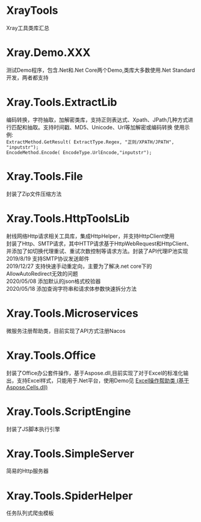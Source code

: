 # XrayTools
Xray工具类库汇总

# Xray.Demo.XXX
 测试Demo程序，包含.Net和.Net Core两个Demo,类库大多数使用.Net Standard开发，两者都支持


# Xray.Tools.ExtractLib
编码转换，字符抽取，加解密类库，支持正则表达式、Xpath、JPath几种方式进行匹配和抽取。支持时间戳、MD5、Unicode、Url等加解密或编码转换
使用示例:  
`ExtractMethod.GetResult( ExtractType.Regex, "正则/XPATH/JPATH", "inputstr");`  
`EncodeMethod.Encode( EncodeType.UrlEncode,"inputstr");`

# Xray.Tools.File
封装了Zip文件压缩方法


# Xray.Tools.HttpToolsLib
射线网络Http请求相关工具库，集成HttpHelper，并支持HttpClient使用  
封装了Http、SMTP请求，其中HTTP请求基于HttpWebRequest和HttpClient、并添加了如切换代理重试、重试次数控制等请求方法。封装了API代理IP池实现  
2019/8/19 支持SMTP协议发送邮件  
2019/12/27 支持快速手动重定向，主要为了解决.net core下的AllowAutoRedirect无效的问题  
2020/05/08 添加默认的json格式校验器  
2020/05/18 添加查询字符串和请求体参数快速拆分方法  

# Xray.Tools.Microservices
微服务注册帮助类，目前实现了API方式注册Nacos


# Xray.Tools.Office
封装了Office办公套件操作，基于Aspose.dll,目前实现了对于Excel的标准化输出，支持Excel样式，只能用于.Net平台，使用Demo见
<a href="https://blog.csdn.net/qq_26712977/article/details/78529077" target="_blank"><span class="article-type type-1 float-none">Excel操作帮助类 (基于Aspose.Cells.dll)</span></a>

# Xray.Tools.ScriptEngine
封装了JS脚本执行引擎


# Xray.Tools.SimpleServer
简易的Http服务器


# Xray.Tools.SpiderHelper
任务队列式爬虫模板

